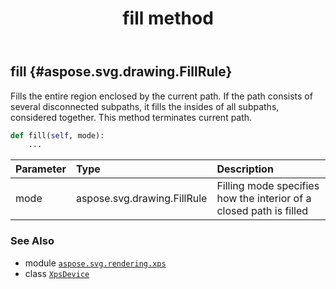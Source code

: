 ﻿---
title: fill method
second_title: Aspose.SVG for Python via .NET API References
description: 
type: docs
weight: 130
url: /python-net/aspose.svg.rendering.xps/xpsdevice/fill/
is_root: false
---

## fill {#aspose.svg.drawing.FillRule}

Fills the entire region enclosed by the current path. 
If the path consists of several disconnected subpaths, it fills the insides of all subpaths, 
considered together. 
This method terminates current path.



```python
def fill(self, mode):
    ...
```


| Parameter | Type | Description |
| :- | :- | :- |
| mode | aspose.svg.drawing.FillRule | Filling mode specifies how the interior of a closed path is filled |



### See Also
* module [`aspose.svg.rendering.xps`](../../)
* class [`XpsDevice`](/svg/python-net/aspose.svg.rendering.xps/xpsdevice)
